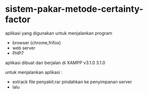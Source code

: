 # sistem-pakar-metode-certainty-factor


aplikasi yang digunakan untuk menjalankan program 
- browser (chrome,frifox)
- web server 
- PHP7

aplikasi dibuat dan berjalan di XAMPP v3.1.0 3.1.0

untuk menjalankan aplikasi :
- extrack file penyakit.rar pindahkan ke penyimpanan server
- lalu 
